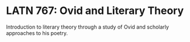 # LATN 767: Ovid and Literary Theory

Introduction to literary theory through a study of Ovid and scholarly approaches to his poetry.